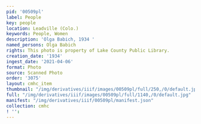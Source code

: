 ```yaml
---
pid: '00509pl'
label: People
key: people
location: Leadville (Colo.)
keywords: People, Women
description: 'Olga Babich, 1934 '
named_persons: Olga Babich
rights: This photo is property of Lake County Public Library.
creation_date: '1934'
ingest_date: '2021-04-06'
format: Photo
source: Scanned Photo
order: '3075'
layout: cmhc_item
thumbnail: "/img/derivatives/iiif/images/00509pl/full/250,/0/default.jpg"
full: "/img/derivatives/iiif/images/00509pl/full/1140,/0/default.jpg"
manifest: "/img/derivatives/iiif/00509pl/manifest.json"
collection: cmhc
! '': 
---
```

